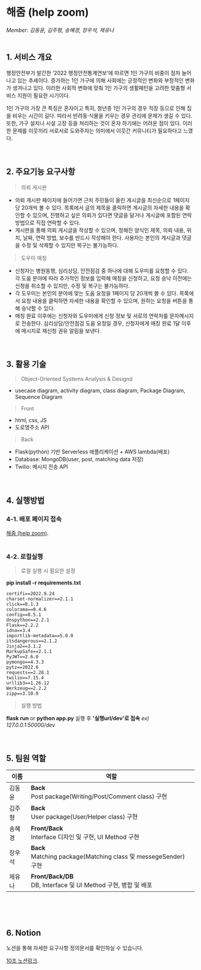 # 해줌 (help zoom)
*Member: 김동윤, 김주형, 송혜경, 장우석, 제유나*
<br><br>

## 1. 서비스 개요
행정안전부가 발간한 ‘2022 행정안전통계연보’에 따르면 1인 가구의 비중이 점차 늘어나고 있는 추세이다. 증가하는 1인 가구에 의해 사회에는 긍정적인 변화와 부정적인 변화가 생겨나고 있다. 이러한 사회적 변화에 맞춰 1인 가구의 생활패턴을 고려한 맞춤형 서비스 지원이 필요한 시기이다. 

 1인 가구의 가장 큰 특징은 혼자이고 특히, 청년층 1인 가구의 경우 직장 등으로 인해 집을 비우는 시간이 길다. 따라서 반려동·식물을 키우는 경우 관리에 문제가 생길 수 있다. 또한, 가구 설치나 시설 고장 등을 처리하는 것이 혼자 하기에는 어려운 점이 있다. 이러한 문제를 이웃끼리 서로서로 도와주자는 의미에서 이웃간 커뮤니티가 필요하다고 느꼈다.
<br><br><br>

## 2. 주요기능 요구사항
> 의뢰 게시판
- 의뢰 게시판 페이지에 들어가면 근처 주민들이 올린 게시글을 최신순으로 1페이지 당 20개씩 볼 수 있다. 목록에서 글의 제목을 클릭하면 게시글의 자세한 내용을 확인할 수 있으며, 진행하고 싶은 의뢰가 있다면 댓글을 달거나 게시글에 포함된 연락 방법으로 직접 연락할 수 있다. 
- 게시판을 통해 의뢰 게시글을 작성할 수 있으며, 정해진 양식인 제목, 의뢰 내용, 위치, 날짜, 연락 방법, 보수를 반드시 작성해야 한다. 사용자는 본인의 게시글과 댓글을 수정 및 삭제할 수 있지만 복구는 불가능하다.

> 도우미 매칭
- 신청자는 병원동행, 심리상담, 안전점검 중 하나에 대해 도우미를 요청할 수 있다. 각 도움 분야에 따라 추가적인 정보를 입력해 매칭을 신청하고, 요청 승낙 이전에는 신청을 취소할 수 있지만, 수정 및 복구는 불가능하다.
- 각 도우미는 본인의 분야에 맞는 도움 요청을 1페이지 당 20개씩 볼 수 있다. 목록에서 요청 내용을 클릭하면 자세한 내용을 확인할 수 있으며, 원하는 요청을 버튼을 통해 승낙할 수 있다.
- 매칭 완료 이후에는 신청자와 도우미에게 신청 정보 및 서로의 연락처를 문자메시지로 전송한다. 심리상담/안전점검 도움 요청일 경우, 신청자에게 매칭 완료 1달 이후에 메시지로 재신청 권유 알림을 보낸다.
<br><br><br>

## 3. 활용 기술
> Object-Oriented Systems Analysis & Designd

- usecase diagram, activity diagram, class diagram, Package Diagram, Sequence Diagram

> Front

- html, css, JS
- 도로명주소 API

> Back

- Flask(python) 기반 Serverless 애플리케이션 + AWS lambda(배포)
- Database: MongoDB(user, post, matching data 저장)
- Twilio: 메시지 전송 API
<br><br><br>


## 4. 실행방법
### 4-1. 배포 페이지 접속
[해줌 (help zoom)](https://url.kr/uo8rym).
<br><br>
### 4-2. 로컬실행
> 로컬 실행 시 필요한 설정

**pip install -r requirements.txt**

```
certifi==2022.9.24
charset-normalizer==2.1.1
click==8.1.3
colorama==0.4.6
config==0.5.1
dnspython==2.2.1
Flask==2.2.2
idna==3.4
importlib-metadata==5.0.0
itsdangerous==2.1.2
Jinja2==3.1.2
MarkupSafe==2.1.1
PyJWT==2.6.0
pymongo==4.3.3
pytz==2022.6
requests==2.28.1
twilio==7.15.4
urllib3==1.26.12
Werkzeug==2.2.2
zipp==3.10.0
```
> 실행 방법

**flask run** or **python app.py** 실행 후 
**'실행url/dev'로 접속** _ex) 127.0.0.1:50000/dev_
<br><br><br>


## 5. 팀원 역할

|이름|역할|
|---|------------------------|
|김동윤|__Back__<br>Post package(Writing/Post/Comment class) 구현|
|김주형|__Back__<br>User package(User/Helper class) 구현|
|송혜경|__Front/Back__<br>Interface 디자인 및 구현, UI Method 구현|
|장우석|__Back__<br>Matching package(Matching class 및 messegeSender) 구현|
|제유나|__Front/Back/DB__<br>DB, Interface 및 UI Method 구현, 병합 및 배포|

<br><br><br>
## 6. Notion
노션을 통해 자세한 요구사항 정의문서를 확인하실 수 있습니다.

[10조 노션링크](https://www.notion.so/10-_-3-ddd5a06c975746689816ef191882c024).
